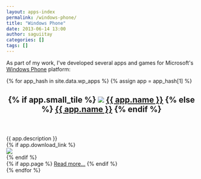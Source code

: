 ```yaml
---
layout: apps-index
permalink: /windows-phone/
title: "Windows Phone"
date: 2013-06-14 13:00
author: saguiitay
categories: []
tags: []
---
```

As part of my work, I've developed several apps and games for Microsoft's [Windows Phone](http://www.windowsphone.com) platform:


{% for app_hash in site.data.wp_apps %}
{% assign app = app_hash[1] %}
<article class="hentry">
  <header>
      <h1 class="entry-title">
		{% if app.small_tile %}
		  <a href="{{ site.url }}{{ app.page }}" rel="bookmark" title="{{ app.name }}"><img src="{{site.url}}{{app.small_tile}}" /></a> <a href="{{ site.url }}{{ app.page }}" rel="bookmark" title="{{ app.name }}">{{ app.name }}</a>
		{% else %}
		  <a href="{{ site.url }}{{ app.page }}" rel="bookmark" title="{{ app.name }}">{{ app.name }}</a>
		{% endif %}
	  </h1>
  </header>
  <div class="entry-content">
	<div>
      {{ app.description }}
	</div>
	{% if app.download_link %}
	  <div class="pull-right">
	    <a href="{{ download_link }}"><img src="{{ site.url }}/images/download-en-med2.png" /></a>
	  </div>
	{% endif %}
  </div><!-- /.entry-content -->
  <footer>
	{% if app.page %}
	  <a href="{{site.url}}{{app.page}}" rel="bookmark" title="{{ app.name }}">Read more...</a>
	{% endif %}
  </footer>
</article><!-- /.hentry -->
{% endfor %}

